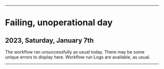 
***

# Failing, unoperational day

## 2023, Saturday, January 7th

The workflow ran unsuccessfully as usual today. There may be some unique errors to display here. Workflow run Logs are available, as usual.

***
